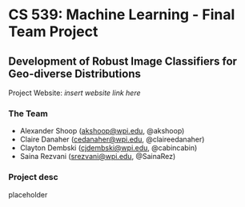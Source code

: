 # CS 539: Machine Learning - Final Team Project

## Development of Robust Image Classifiers for Geo-diverse Distributions
Project Website: _insert website link here_


### The Team
- Alexander Shoop (akshoop@wpi.edu, @akshoop)
- Claire Danaher (cedanaher@wpi.edu, @claireedanaher)
- Clayton Dembski (cjdembski@wpi.edu, @cabincabin)
- Saina Rezvani (srezvani@wpi.edu, @SainaRez)

### Project desc
placeholder

